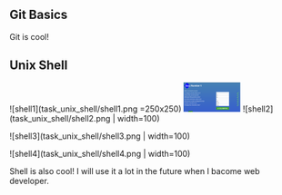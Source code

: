 ## Git Basics

Git is cool!

## Unix Shell
![shell1](task_unix_shell/shell1.png =250x250)
<img src="task_unix_shell/shell1.png" width="100">
![shell2](task_unix_shell/shell2.png | width=100)

![shell3](task_unix_shell/shell3.png | width=100)

![shell4](task_unix_shell/shell4.png | width=100)

Shell is also cool! I will use it a lot in the future when I bacome web developer.
